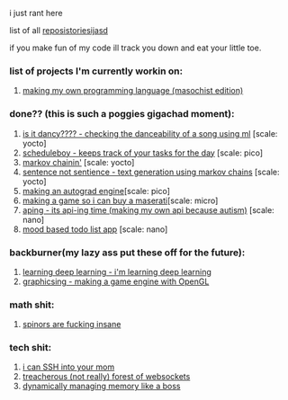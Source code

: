 i just rant here  

list of all [reposistoriesijasd](https://github.com/wheatgreaser) 

if you make fun of my code ill track you down and eat your little toe. 


### list of projects I'm currently workin on:
1. [making my own programming language (masochist edition)](compily.md)


### done?? (this is such a poggies gigachad moment):
1. [is it dancy???? - checking the danceability of a song using ml](dancychecky.md) [scale: yocto]
2. [scheduleboy - keeps track of your tasks for the day](scheduleboy.md) [scale: pico]
3. [markov chainin'](markoving.md) [scale: yocto]
4. [sentence not sentience - text generation using markov chains](sentencing.md) [scale: yocto]
5. [making an autograd engine](neuralnetfromscratch.md)[scale: pico]
6. [making a game so i can buy a maserati](spirits.md)[scale: micro]
7. [aping - its api-ing time (making my own api because autism)](apiing.md) [scale: nano] 
8. [mood based todo list app](moody.md) [scale: nano]

### backburner(my lazy ass put these off for the future): 
1. [learning deep learning - i'm learning deep learning](learningdeeplearningthechronicle.md)
2. [graphicsing - making a game engine with OpenGL](opengling.md) 

### math shit:
1. [spinors are fucking insane](spinors.md)

### tech shit:
1. [i can SSH into your mom](ssh.md) 
2. [treacherous (not really) forest of websockets](websockets.md) 
3. [dynamically managing memory like a boss](memorymanagement.md) 

